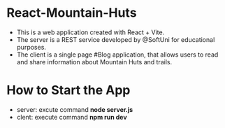 # React-Mountain-Huts

* This is a web application created with React + Vite.
* The server is a REST service developed by @SoftUni for educational purposes.
* The client is a single page #Blog application, that allows users to read and share information
   about Mountain Huts and trails.

# How to Start the App
* server: excute command **node server.js**
* clent: execute command **npm run dev**
